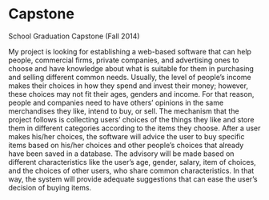 # Capstone
School Graduation Capstone (Fall 2014)

My project is looking for establishing a web-based software that can help people, commercial firms, private companies, and advertising ones to choose and have knowledge about what is suitable for them in purchasing and selling different common needs. Usually, the level of people’s income makes their choices in how they spend and invest their money; however, these choices may not fit their ages, genders and income. For that reason, people and companies need to have others’ opinions in the same merchandises they like, intend to buy, or sell. The mechanism that the project follows is collecting users’ choices of the things they like and store them in different categories according to the items they choose. After a user makes his/her choices, the software will advice the user to buy specific items based on his/her choices and other people’s choices that already have been saved in a database. The advisory will be made based on different characteristics like the user’s age, gender, salary, item of choices, and the choices of other users, who share common characteristics. In that way, the system will provide adequate suggestions that can ease the user’s decision of buying items.
